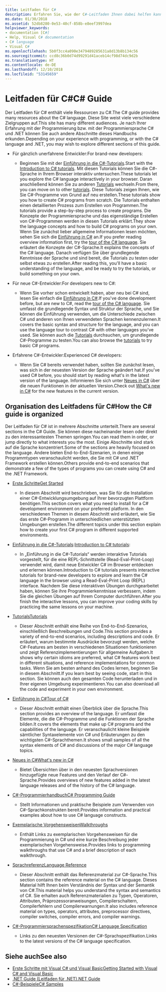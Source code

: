 ```yaml
---
title: Leitfaden für C#
description: Erfahren Sie, wie der C#-Leitfaden Ihnen dabei helfen kann, Detailkenntnisse über C# zu erhalten, unabhängig davon, ob Sie ein neuer Entwickler oder ein Experte sind.
ms.date: 01/30/2018
ms.assetid: 52db8280-0e53-40cf-858b-e8eef3997dea
helpviewer_keywords:
- documentation [C#]
- Help, Visual C# documentation
- C# language
- Visual C#
ms.openlocfilehash: 5b0f3cc4a090e3479489285631a8d13b8b134c56
ms.sourcegitcommit: ccd8c36b0d74d99291d41aceb14cf98d74dc9d2b
ms.translationtype: HT
ms.contentlocale: de-DE
ms.lasthandoff: 12/10/2018
ms.locfileid: "53145659"
---
```

# <a name="c-guide"></a><span data-ttu-id="0d3df-103">Leitfaden für C#</span><span class="sxs-lookup"><span data-stu-id="0d3df-103">C# Guide</span></span>

<span data-ttu-id="0d3df-104">Der Leitfaden für C# enthält viele Ressourcen zu C#.</span><span class="sxs-lookup"><span data-stu-id="0d3df-104">The C# guide provides many resources about the C# language.</span></span> <span data-ttu-id="0d3df-105">Diese Site weist viele verschiedene Zielgruppen auf.</span><span class="sxs-lookup"><span data-stu-id="0d3df-105">This site has many different audiences.</span></span> <span data-ttu-id="0d3df-106">Je nach Ihrer Erfahrung mit der Programmierung bzw. mit der Programmiersprache C# und .NET können Sie auch andere Abschnitte dieses Handbuchs erkunden.</span><span class="sxs-lookup"><span data-stu-id="0d3df-106">Depending on your experience with programming, or with the C# language and .NET, you may wish to explore different sections of this guide.</span></span>

* <span data-ttu-id="0d3df-107">Für gänzlich unerfahrene Entwickler:</span><span class="sxs-lookup"><span data-stu-id="0d3df-107">For brand-new developers:</span></span>
  * <span data-ttu-id="0d3df-108">Beginnen Sie mit der [Einführung in die C#-Tutorials](tutorials/intro-to-csharp/index.md).</span><span class="sxs-lookup"><span data-stu-id="0d3df-108">Start with the [Introduction to C# tutorials](tutorials/intro-to-csharp/index.md).</span></span> <span data-ttu-id="0d3df-109">Mit diesen Tutorials können Sie die C#-Sprache in Ihrem Browser interaktiv untersuchen.</span><span class="sxs-lookup"><span data-stu-id="0d3df-109">These tutorials let you explore the C# language interactively in your browser.</span></span> <span data-ttu-id="0d3df-110">Daran anschließend können Sie zu anderen [Tutorials](tutorials/index.md) wechseln.</span><span class="sxs-lookup"><span data-stu-id="0d3df-110">From there, you can move on to other [tutorials](tutorials/index.md).</span></span> <span data-ttu-id="0d3df-111">Diese Tutorials zeigen Ihnen, wie Sie C#-Programme von Grund auf neu erstellen.</span><span class="sxs-lookup"><span data-stu-id="0d3df-111">These tutorials show you how to create C# programs from scratch.</span></span> <span data-ttu-id="0d3df-112">Die Tutorials enthalten einen detaillierten Prozess zum Erstellen von Programmen.</span><span class="sxs-lookup"><span data-stu-id="0d3df-112">The tutorials provide a step-by-step process to create programs.</span></span> <span data-ttu-id="0d3df-113">Die Konzepte der Programmiersprache und das eigenständige Erstellen von C#-Programmen werden in diesen Tutorials erklärt.</span><span class="sxs-lookup"><span data-stu-id="0d3df-113">They show the language concepts and how to build C# programs on your own.</span></span> <span data-ttu-id="0d3df-114">Wenn Sie zunächst lieber allgemeine Informationen lesen möchten, sehen Sie sich die [Einführung in C#](tour-of-csharp/index.md) an.</span><span class="sxs-lookup"><span data-stu-id="0d3df-114">If you prefer reading overview information first, try the [tour of the C# language](tour-of-csharp/index.md).</span></span> <span data-ttu-id="0d3df-115">Sie erläutert die Konzepte der C#-Sprache.</span><span class="sxs-lookup"><span data-stu-id="0d3df-115">It explains the concepts of the C# language.</span></span> <span data-ttu-id="0d3df-116">Danach verfügen Sie über grundlegende Kenntnisse der Sprache und sind bereit, die Tutorials zu testen oder selbst etwas zu erstellen.</span><span class="sxs-lookup"><span data-stu-id="0d3df-116">After reading this, you'll have a basic understanding of the language, and be ready to try the tutorials, or build something on your own.</span></span>

* <span data-ttu-id="0d3df-117">Für neue C#-Entwickler:</span><span class="sxs-lookup"><span data-stu-id="0d3df-117">For developers new to C#:</span></span>
  * <span data-ttu-id="0d3df-118">Wenn Sie vorher schon entwickelt haben, aber neu bei C# sind, lesen Sie einfach die [Einführung in C#](tour-of-csharp/index.md).</span><span class="sxs-lookup"><span data-stu-id="0d3df-118">If you've done development before, but are new to C#, read the [tour of the C# language](tour-of-csharp/index.md).</span></span> <span data-ttu-id="0d3df-119">Sie umfasst die grundlegende Syntax und Struktur der Sprache, und Sie können die Einführung verwenden, um die Unterschiede zwischen C# und anderen von Ihnen verwendeten Sprachen kennenzulernen.</span><span class="sxs-lookup"><span data-stu-id="0d3df-119">It covers the basic syntax and structure for the language, and you can use the language tour to contrast C# with other languages you've used.</span></span> <span data-ttu-id="0d3df-120">Sie können auch die [Tutorials](tutorials/index.md) durchsuchen, um grundlegende C#-Programme zu testen.</span><span class="sxs-lookup"><span data-stu-id="0d3df-120">You can also browse the [tutorials](tutorials/index.md) to try basic C# programs.</span></span>

* <span data-ttu-id="0d3df-121">Erfahrene C#-Entwickler:</span><span class="sxs-lookup"><span data-stu-id="0d3df-121">Experienced C# developers:</span></span>
  * <span data-ttu-id="0d3df-122">Wenn Sie C# bereits verwendet haben, sollten Sie zunächst lesen, was sich in der neuesten Version der Sprache geändert hat.</span><span class="sxs-lookup"><span data-stu-id="0d3df-122">If you've used C# before, you should start by reading what's in the latest version of the language.</span></span> <span data-ttu-id="0d3df-123">Informieren Sie sich unter [Neues in C#](whats-new/index.md) über die neuen Funktionen in der aktuellen Version.</span><span class="sxs-lookup"><span data-stu-id="0d3df-123">Check out [What's new in C#](whats-new/index.md) for the new features in the current version.</span></span>

## <a name="how-the-c-guide-is-organized"></a><span data-ttu-id="0d3df-124">Organisation des Leitfadens für C#</span><span class="sxs-lookup"><span data-stu-id="0d3df-124">How the C# guide is organized</span></span>

<span data-ttu-id="0d3df-125">Der Leitfaden für C# ist in mehrere Abschnitte unterteilt.</span><span class="sxs-lookup"><span data-stu-id="0d3df-125">There are several sections in the C# Guide.</span></span> <span data-ttu-id="0d3df-126">Sie können diese nacheinander lesen oder direkt zu den interessantesten Themen springen.</span><span class="sxs-lookup"><span data-stu-id="0d3df-126">You can read them in order, or jump directly to what interests you the most.</span></span> <span data-ttu-id="0d3df-127">Einige Abschnitte sind stark auf die Sprache konzentriert.</span><span class="sxs-lookup"><span data-stu-id="0d3df-127">Some of the sections are heavily focused on the language.</span></span> <span data-ttu-id="0d3df-128">Andere bieten End-to-End-Szenarien, in denen einige Programmtypen veranschaulicht werden, die Sie mit C# und .NET Framework erstellen können.</span><span class="sxs-lookup"><span data-stu-id="0d3df-128">Others provide end-to-end scenarios that demonstrate a few of the types of programs you can create using C# and the .NET Framework.</span></span>

* [<span data-ttu-id="0d3df-129">Erste Schritte</span><span class="sxs-lookup"><span data-stu-id="0d3df-129">Get Started</span></span>](getting-started/index.md)
  * <span data-ttu-id="0d3df-130">In diesem Abschnitt wird beschrieben, was Sie für die Installation einer C#-Entwicklungsumgebung auf Ihrer bevorzugten Plattform benötigen.</span><span class="sxs-lookup"><span data-stu-id="0d3df-130">This section covers what you need to install for a C# development environment on your preferred platform.</span></span> <span data-ttu-id="0d3df-131">In den verschiedenen Themen in diesem Abschnitt wird erläutert, wie Sie das erste C#-Programm in unterschiedlichen unterstützten Umgebungen erstellen.</span><span class="sxs-lookup"><span data-stu-id="0d3df-131">The different topics under this section explain how to create your first C# program in different supported environments.</span></span>

* <span data-ttu-id="0d3df-132">[Einführung in die C#-Tutorials](tutorials/intro-to-csharp/index.md):</span><span class="sxs-lookup"><span data-stu-id="0d3df-132">[Introduction to C# tutorials](tutorials/intro-to-csharp/index.md):</span></span>
  * <span data-ttu-id="0d3df-133">In „Einführung in die C#-Tutorials“ werden interaktive Tutorials vorgestellt, für die eine REPL-Schnittstelle (Read-Eval-Print-Loop) verwendet wird, damit neue Entwickler C# im Browser entdecken und erlernen können.</span><span class="sxs-lookup"><span data-stu-id="0d3df-133">Introduction to C# tutorials presents interactive tutorials for brand-new developers to explore and learn the C# language in the browser using a Read-Eval-Print Loop (REPL) interface.</span></span> <span data-ttu-id="0d3df-134">Nachdem Sie diese interaktiven Übungen durchgearbeitet haben, können Sie ihre Programmierkenntnisse verbessern, indem Sie die gleichen Übungen auf Ihrem Computer durchführen.</span><span class="sxs-lookup"><span data-stu-id="0d3df-134">After you finish the interactive lessons, you can improve your coding skills by practicing the same lessons on your machine.</span></span>

* [<span data-ttu-id="0d3df-135">Tutorials</span><span class="sxs-lookup"><span data-stu-id="0d3df-135">Tutorials</span></span>](tutorials/index.md)
  * <span data-ttu-id="0d3df-136">Dieser Abschnitt enthält eine Reihe von End-to-End-Szenarios, einschließlich Beschreibungen und Code.</span><span class="sxs-lookup"><span data-stu-id="0d3df-136">This section provides a variety of end-to-end scenarios, including descriptions and code.</span></span> <span data-ttu-id="0d3df-137">Er erläutert, warum bestimmte Ausdrücke bevorzugt werden, welche C#-Features am besten in verschiedenen Situationen funktionieren und zeigt Referenzimplementierungen für allgemeine Aufgaben.</span><span class="sxs-lookup"><span data-stu-id="0d3df-137">It shows why certain idioms are preferred, what C# features work best in different situations, and reference implementations for common tasks.</span></span> <span data-ttu-id="0d3df-138">Wenn Sie am besten anhand des Codes lernen, beginnen Sie in diesem Abschnitt.</span><span class="sxs-lookup"><span data-stu-id="0d3df-138">If you learn best by seeing code, start in this section.</span></span> <span data-ttu-id="0d3df-139">Sie können auch den gesamten Code herunterladen und in Ihrer eigenen Umgebung experimentieren.</span><span class="sxs-lookup"><span data-stu-id="0d3df-139">You can also download all the code and experiment in your own environment.</span></span>

* [<span data-ttu-id="0d3df-140">Einführung in C#</span><span class="sxs-lookup"><span data-stu-id="0d3df-140">Tour of C#</span></span>](tour-of-csharp/index.md)
  * <span data-ttu-id="0d3df-141">Dieser Abschnitt enthält einen Überblick über die Sprache.</span><span class="sxs-lookup"><span data-stu-id="0d3df-141">This section provides an overview of the language.</span></span> <span data-ttu-id="0d3df-142">Er umfasst die Elemente, die die C#-Programme und die Funktionen der Sprache bilden.</span><span class="sxs-lookup"><span data-stu-id="0d3df-142">It covers the elements that make up C# programs and the capabilities of the language.</span></span> <span data-ttu-id="0d3df-143">Er veranschaulicht kleine Beispiele sämtlicher Syntaxelemente von C# und Erläuterungen zu den wichtigsten C#-Sprachthemen.</span><span class="sxs-lookup"><span data-stu-id="0d3df-143">It shows small samples of all the syntax elements of C# and discussions of the major C# language topics.</span></span>

* [<span data-ttu-id="0d3df-144">Neues in C#</span><span class="sxs-lookup"><span data-stu-id="0d3df-144">What's new in C#</span></span>](whats-new/index.md)
  * <span data-ttu-id="0d3df-145">Bietet Übersichten über in den neuesten Sprachversionen hinzugefügte neue Features und den Verlauf der C#-Sprache.</span><span class="sxs-lookup"><span data-stu-id="0d3df-145">Provides overviews of new features added in the latest language releases and of the history of the C# language.</span></span>

<!--
* [.NET Compiler Platform SDK](roslyn-sdk/index.md)
  * The .NET Compiler Platform SDK enables you to write components that analyze code, and suggest or make improvements to that code. In this section, you'll learn how the APIs are organized, and how you can create code that enables rules and practices for your team. You'll also see samples, end-to-end scenarios, and links to other libraries with more examples using these APIs.
-->

* [<span data-ttu-id="0d3df-146">C#-Programmierhandbuch</span><span class="sxs-lookup"><span data-stu-id="0d3df-146">C# Programming Guide</span></span>](../csharp/programming-guide/index.md)
  * <span data-ttu-id="0d3df-147">Stellt Informationen und praktische Beispiele zum Verwenden von C#-Sprachkonstrukten bereit.</span><span class="sxs-lookup"><span data-stu-id="0d3df-147">Provides information and practical examples about how to use C# language constructs.</span></span>

* [<span data-ttu-id="0d3df-148">Exemplarische Vorgehensweisen</span><span class="sxs-lookup"><span data-stu-id="0d3df-148">Walkthroughs</span></span>](../csharp/walkthroughs.md)
  * <span data-ttu-id="0d3df-149">Enthält Links zu exemplarischen Vorgehensweisen für die Programmierung in C# und eine kurze Beschreibung jeder exemplarischen Vorgehensweise.</span><span class="sxs-lookup"><span data-stu-id="0d3df-149">Provides links to programming walkthroughs that use C# and a brief description of each walkthrough.</span></span>

* [<span data-ttu-id="0d3df-150">Sprachreferenz</span><span class="sxs-lookup"><span data-stu-id="0d3df-150">Language Reference</span></span>](language-reference/index.md)
  * <span data-ttu-id="0d3df-151">Dieser Abschnitt enthält das Referenzmaterial zur C#-Sprache.</span><span class="sxs-lookup"><span data-stu-id="0d3df-151">This section contains the reference material on the C# language.</span></span> <span data-ttu-id="0d3df-152">Dieses Material hilft Ihnen beim Verständnis der Syntax und der Semantik von C#.</span><span class="sxs-lookup"><span data-stu-id="0d3df-152">This material helps you understand the syntax and semantics of C#.</span></span> <span data-ttu-id="0d3df-153">Sie erhalten auch Referenzmaterialien zu Typen, Operatoren, Attributen, Präprozessoranweisungen, Compilerschaltern, Compilerfehlern und Compilerwarnungen.</span><span class="sxs-lookup"><span data-stu-id="0d3df-153">It also includes reference material on types, operators, attributes, preprocessor directives, compiler switches, compiler errors, and compiler warnings.</span></span>

* [<span data-ttu-id="0d3df-154">C#-Programmiersprachenspezifikation</span><span class="sxs-lookup"><span data-stu-id="0d3df-154">C# Language Specification</span></span>](../csharp/language-reference/language-specification/index.md)
  * <span data-ttu-id="0d3df-155">Links zu den neuesten Versionen der C#-Sprachspezifikation.</span><span class="sxs-lookup"><span data-stu-id="0d3df-155">Links to the latest versions of the C# language specification.</span></span>

## <a name="see-also"></a><span data-ttu-id="0d3df-156">Siehe auch</span><span class="sxs-lookup"><span data-stu-id="0d3df-156">See also</span></span>

* [<span data-ttu-id="0d3df-157">Erste Schritte mit Visual C# und Visual Basic</span><span class="sxs-lookup"><span data-stu-id="0d3df-157">Getting Started with Visual C# and Visual Basic</span></span>](/visualstudio/ide/getting-started-with-visual-csharp-and-visual-basic)  
* [<span data-ttu-id="0d3df-158">.NET Guide (Leitfaden für .NET)</span><span class="sxs-lookup"><span data-stu-id="0d3df-158">.NET Guide</span></span>](../standard/index.md)  
* [<span data-ttu-id="0d3df-159">C#-Beispiele</span><span class="sxs-lookup"><span data-stu-id="0d3df-159">C# Samples</span></span>](https://code.msdn.microsoft.com/site/search?f%5B0%5D.Type=ProgrammingLanguage&f%5B0%5D.Value=C%23&f%5B0%5D.Text=C%23)  

